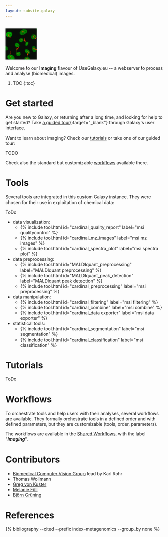 ```yaml
---
layout: subsite-galaxy
---
```



<br/>
<img src="/assets/media/imaging.png" height="100px" alt="Cheminformatics"/>

Welcome to our **Imaging** flavour of UseGalaxy.eu -- a webserver to process and analyse (biomedical) images.


1. TOC
{:toc}


# Get started

Are you new to Galaxy, or returning after a long time, and looking for help to get started? Take [a guided tour](https://imaging.usegalaxy.eu/tours/core.galaxy_ui){:target="_blank"} through Galaxy's user interface.

Want to learn about imaging? Check our [tutorials](#tutorials) or take one of our guided tour:

TODO

Check also the standard but customizable [workflows](#workflows) available there.

# Tools

Several tools are integrated in this custom Galaxy instance. They were chosen for their use in exploitation of chemical data:

ToDo

 * data visualization:
   * {% include tool.html id="cardinal_quality_report" label="msi qualitycontrol" %}
   * {% include tool.html id="cardinal_mz_images" label="msi mz images" %}
   * {% include tool.html id="cardinal_spectra_plot" label="msi spectra plot" %}
 * data preprocessing:
   * {% include tool.html id="MALDIquant_preprocessing" label="MALDIquant preprocessing" %}
   * {% include tool.html id="MALDIquant_peak_detection" label="MALDIquant peak detection" %}
   * {% include tool.html id="cardinal_preprocessing" label="msi preprocessing" %}
 * data manipulation:
   * {% include tool.html id="cardinal_filtering" label="msi filtering" %}
   * {% include tool.html id="cardinal_combine" label="msi combine" %}
   * {% include tool.html id="cardinal_data exporter" label="msi data exporter" %}
 * statistical tools:
   * {% include tool.html id="cardinal_segmentation" label="msi segmentation" %}
   * {% include tool.html id="cardinal_classification" label="msi classification" %}


# Tutorials

ToDo

# Workflows

To orchestrate tools and help users with their analyses, several workflows are available. They formally orchestrate tools in a defined order and with defined parameters, but they are customizable (tools, order, parameters).

The workflows are available in the [Shared Workflows](https://cheminformatics.usegalaxy.eu/workflows/list_published), with the label "***imaging***".

# Contributors

  * [Biomedical Computer Vision Group](http://www.bioquant.uni-heidelberg.de/research/groups/biomedical_computer_vision.html) lead by Karl Rohr
  * Thomas Wollmann
  * [Greg von Kuster](https://github.com/gregvonkuster)
  * [Melanie Föll](https://github.com/foellmelanie/)
  * [Björn Grüning](https://github.com/bgruening)


# References

{% bibliography --cited --prefix index-metagenomics --group_by none %}
